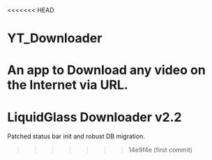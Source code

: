 <<<<<<< HEAD
# YT_Downloader
An app to Download any video on the Internet via URL.
=======
# LiquidGlass Downloader v2.2

Patched status bar init and robust DB migration.
>>>>>>> 14e9f4e (first commit)
